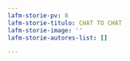 ```yaml
---
lafm-storie-pv: 8
lafm-storie-titulo: CHAT TO CHAT
lafm-storie-image: ''
lafm-storie-autores-list: []

---
```

